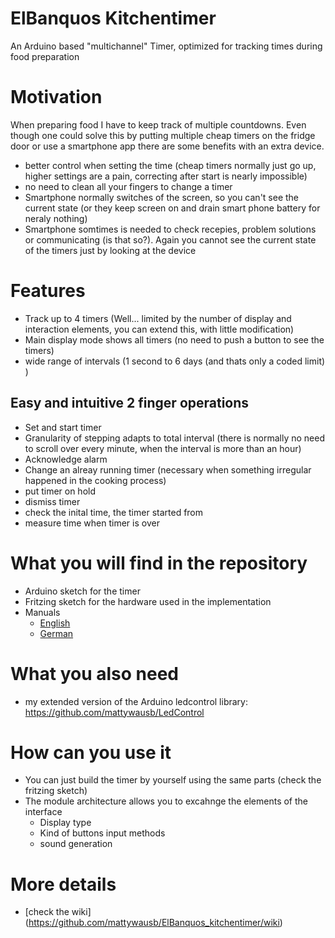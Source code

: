 # ElBanquos Kitchentimer
An Arduino based "multichannel" Timer, optimized for tracking times during food preparation

# Motivation
When preparing food I have to keep track of multiple countdowns. Even though one could solve this by putting multiple cheap timers on the fridge door or use a smartphone app there are some benefits with an extra device.
* better control when setting the time (cheap timers normally just go up, higher settings are a pain, correcting after start is nearly impossible)
* no need to clean all your fingers to change a timer
* Smartphone normally switches of the screen, so you can't see the current state (or they keep screen on and drain smart phone battery for neraly nothing)
* Smartphone somtimes is needed to check recepies, problem solutions or communicating (is that so?). Again you cannot see the current state of the timers just by looking at the device

# Features
* Track up to 4 timers (Well... limited by the number of display and interaction elements, you can extend this, with little modification)
* Main display mode shows all timers (no need to push a button to see the timers)
* wide range of intervals (1 second to 6 days (and thats only a coded limit) )

## Easy and intuitive 2 finger operations
* Set and start timer
* Granularity of stepping adapts to total interval (there is normally no need to scroll over every minute, when the interval is more than an hour)
* Acknowledge alarm
* Change an alreay running timer (necessary when something irregular happened in the cooking process)
* put timer on hold
* dismiss timer
* check the inital time, the timer started from
* measure time when timer is over
  
# What you will find in the repository
* Arduino sketch for the timer
* Fritzing sketch for the hardware used in the implementation
* Manuals
    * [English](https://mattywausb.github.io/ElBanquos_kitchentimer/docs/manual-en.html)
    * [German](https://mattywausb.github.io/ElBanquos_kitchentimer/docs/manual-de.html)

# What you also need
* my extended version of the Arduino ledcontrol library: https://github.com/mattywausb/LedControl

# How can you use it
* You can just build the timer by yourself using the same parts (check the fritzing sketch)
* The module architecture allows you to excahnge the elements of the interface
  * Display type
  * Kind of buttons input methods
  * sound generation

# More details 
* [check the wiki] (https://github.com/mattywausb/ElBanquos_kitchentimer/wiki)
